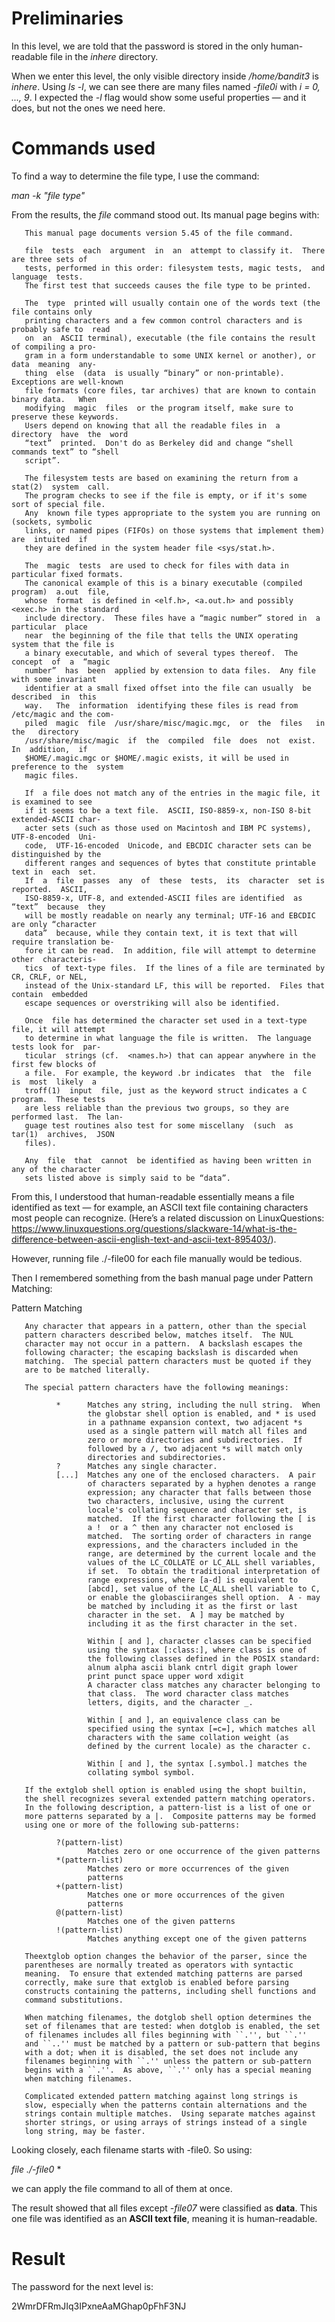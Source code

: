 # Preliminaries

In this level, we are told that the password is stored in the only human-readable file in the *inhere* directory.

When we enter this level, the only visible directory inside */home/bandit3* is *inhere*. Using *ls -l*, we can see there are many files named *-file0i* with *i = 0, ..., 9*. I expected the *-l* flag would show some useful properties — and it does, but not the ones we need here.

# Commands used

To find a way to determine the file type, I use the command:

*man -k "file type"*


From the results, the *file* command stood out. Its manual page begins with:

       This manual page documents version 5.45 of the file command.

       file  tests  each  argument  in  an  attempt to classify it.  There are three sets of
       tests, performed in this order: filesystem tests, magic tests,  and  language  tests.
       The first test that succeeds causes the file type to be printed.

       The  type  printed will usually contain one of the words text (the file contains only
       printing characters and a few common control characters and is probably safe to  read
       on  an  ASCII terminal), executable (the file contains the result of compiling a pro‐
       gram in a form understandable to some UNIX kernel or another), or data  meaning  any‐
       thing  else  (data  is usually “binary” or non-printable).  Exceptions are well-known
       file formats (core files, tar archives) that are known to contain binary data.   When
       modifying  magic  files  or the program itself, make sure to preserve these keywords.
       Users depend on knowing that all the readable files in  a  directory  have  the  word
       “text”  printed.  Don't do as Berkeley did and change “shell commands text” to “shell
       script”.

       The filesystem tests are based on examining the return from a  stat(2)  system  call.
       The program checks to see if the file is empty, or if it's some sort of special file.
       Any  known file types appropriate to the system you are running on (sockets, symbolic
       links, or named pipes (FIFOs) on those systems that implement them) are  intuited  if
       they are defined in the system header file <sys/stat.h>.

       The  magic  tests  are used to check for files with data in particular fixed formats.
       The canonical example of this is a binary executable (compiled program)  a.out  file,
       whose  format  is defined in <elf.h>, <a.out.h> and possibly <exec.h> in the standard
       include directory.  These files have a “magic number” stored in  a  particular  place
       near  the beginning of the file that tells the UNIX operating system that the file is
       a binary executable, and which of several types thereof.  The  concept  of  a  “magic
       number”  has  been  applied by extension to data files.  Any file with some invariant
       identifier at a small fixed offset into the file can usually  be  described  in  this
       way.   The  information  identifying these files is read from /etc/magic and the com‐
       piled  magic  file  /usr/share/misc/magic.mgc,  or  the  files   in   the   directory
       /usr/share/misc/magic  if  the  compiled  file  does  not  exist.   In  addition,  if
       $HOME/.magic.mgc or $HOME/.magic exists, it will be used in preference to the  system
       magic files.

       If  a file does not match any of the entries in the magic file, it is examined to see
       if it seems to be a text file.  ASCII, ISO-8859-x, non-ISO 8-bit extended-ASCII char‐
       acter sets (such as those used on Macintosh and IBM PC systems),  UTF-8-encoded  Uni‐
       code,  UTF-16-encoded  Unicode, and EBCDIC character sets can be distinguished by the
       different ranges and sequences of bytes that constitute printable text in  each  set.
       If  a  file  passes  any  of  these  tests,  its  character  set is reported.  ASCII,
       ISO-8859-x, UTF-8, and extended-ASCII files are identified  as  “text”  because  they
       will be mostly readable on nearly any terminal; UTF-16 and EBCDIC are only “character
       data”  because, while they contain text, it is text that will require translation be‐
       fore it can be read.  In addition, file will attempt to determine other  characteris‐
       tics  of text-type files.  If the lines of a file are terminated by CR, CRLF, or NEL,
       instead of the Unix-standard LF, this will be reported.  Files that contain  embedded
       escape sequences or overstriking will also be identified.

       Once  file has determined the character set used in a text-type file, it will attempt
       to determine in what language the file is written.  The language tests look for  par‐
       ticular  strings (cf.  <names.h>) that can appear anywhere in the first few blocks of
       a file.  For example, the keyword .br indicates  that  the  file  is  most  likely  a
       troff(1)  input  file, just as the keyword struct indicates a C program.  These tests
       are less reliable than the previous two groups, so they are performed last.  The lan‐
       guage test routines also test for some miscellany  (such  as  tar(1)  archives,  JSON
       files).

       Any  file  that  cannot  be identified as having been written in any of the character
       sets listed above is simply said to be “data”.

From this, I understood that human-readable essentially means a file identified as text — for example, an ASCII text file containing characters most people can recognize.
(Here’s a related discussion on LinuxQuestions: https://www.linuxquestions.org/questions/slackware-14/what-is-the-difference-between-ascii-english-text-and-ascii-text-895403/).

However, running file ./-file00 for each file manually would be tedious.

Then I remembered something from the bash manual page under Pattern Matching:

Pattern Matching

       Any character that appears in a pattern, other than the special
       pattern characters described below, matches itself.  The NUL
       character may not occur in a pattern.  A backslash escapes the
       following character; the escaping backslash is discarded when
       matching.  The special pattern characters must be quoted if they
       are to be matched literally.

       The special pattern characters have the following meanings:

              *      Matches any string, including the null string.  When
                     the globstar shell option is enabled, and * is used
                     in a pathname expansion context, two adjacent *s
                     used as a single pattern will match all files and
                     zero or more directories and subdirectories.  If
                     followed by a /, two adjacent *s will match only
                     directories and subdirectories.
              ?      Matches any single character.
              [...]  Matches any one of the enclosed characters.  A pair
                     of characters separated by a hyphen denotes a range
                     expression; any character that falls between those
                     two characters, inclusive, using the current
                     locale's collating sequence and character set, is
                     matched.  If the first character following the [ is
                     a !  or a ^ then any character not enclosed is
                     matched.  The sorting order of characters in range
                     expressions, and the characters included in the
                     range, are determined by the current locale and the
                     values of the LC_COLLATE or LC_ALL shell variables,
                     if set.  To obtain the traditional interpretation of
                     range expressions, where [a-d] is equivalent to
                     [abcd], set value of the LC_ALL shell variable to C,
                     or enable the globasciiranges shell option.  A - may
                     be matched by including it as the first or last
                     character in the set.  A ] may be matched by
                     including it as the first character in the set.

                     Within [ and ], character classes can be specified
                     using the syntax [:class:], where class is one of
                     the following classes defined in the POSIX standard:
                     alnum alpha ascii blank cntrl digit graph lower
                     print punct space upper word xdigit
                     A character class matches any character belonging to
                     that class.  The word character class matches
                     letters, digits, and the character _.

                     Within [ and ], an equivalence class can be
                     specified using the syntax [=c=], which matches all
                     characters with the same collation weight (as
                     defined by the current locale) as the character c.

                     Within [ and ], the syntax [.symbol.] matches the
                     collating symbol symbol.

       If the extglob shell option is enabled using the shopt builtin,
       the shell recognizes several extended pattern matching operators.
       In the following description, a pattern-list is a list of one or
       more patterns separated by a |.  Composite patterns may be formed
       using one or more of the following sub-patterns:

              ?(pattern-list)
                     Matches zero or one occurrence of the given patterns
              *(pattern-list)
                     Matches zero or more occurrences of the given
                     patterns
              +(pattern-list)
                     Matches one or more occurrences of the given
                     patterns
              @(pattern-list)
                     Matches one of the given patterns
              !(pattern-list)
                     Matches anything except one of the given patterns

       Theextglob option changes the behavior of the parser, since the
       parentheses are normally treated as operators with syntactic
       meaning.  To ensure that extended matching patterns are parsed
       correctly, make sure that extglob is enabled before parsing
       constructs containing the patterns, including shell functions and
       command substitutions.

       When matching filenames, the dotglob shell option determines the
       set of filenames that are tested: when dotglob is enabled, the set
       of filenames includes all files beginning with ``.'', but ``.''
       and ``..'' must be matched by a pattern or sub-pattern that begins
       with a dot; when it is disabled, the set does not include any
       filenames beginning with ``.'' unless the pattern or sub-pattern
       begins with a ``.''.  As above, ``.'' only has a special meaning
       when matching filenames.

       Complicated extended pattern matching against long strings is
       slow, especially when the patterns contain alternations and the
       strings contain multiple matches.  Using separate matches against
       shorter strings, or using arrays of strings instead of a single
       long string, may be faster.


Looking closely, each filename starts with -file0. So using:

*file ./-file0* *

we can apply the file command to all of them at once.

The result showed that all files except *-file07* were classified as **data**. This one file was identified as an **ASCII text file**, meaning it is human-readable.

# Result

The password for the next level is:

2WmrDFRmJIq3IPxneAaMGhap0pFhF3NJ